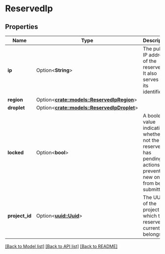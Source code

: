 # ReservedIp

## Properties

Name | Type | Description | Notes
------------ | ------------- | ------------- | -------------
**ip** | Option<**String**> | The public IP address of the reserved IP. It also serves as its identifier. | [optional]
**region** | Option<[**crate::models::ReservedIpRegion**](reserved_ip_region.md)> |  | [optional]
**droplet** | Option<[**crate::models::ReservedIpDroplet**](reserved_ip_droplet.md)> |  | [optional]
**locked** | Option<**bool**> | A boolean value indicating whether or not the reserved IP has pending actions preventing new ones from being submitted. | [optional]
**project_id** | Option<[**uuid::Uuid**](uuid::Uuid.md)> | The UUID of the project to which the reserved IP currently belongs. | [optional]

[[Back to Model list]](../README.md#documentation-for-models) [[Back to API list]](../README.md#documentation-for-api-endpoints) [[Back to README]](../README.md)



